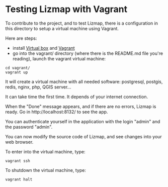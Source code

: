 
Testing Lizmap with Vagrant
===========================

To contribute to the project, and to test Lizmap, there is a configuration 
in this directory to setup a virtual machine using Vagrant. 

Here are steps:

- install [Virtual box](https://www.virtualbox.org/) and [Vagrant](http://www.vagrantup.com/downloads.html)
- go into the vagrant/ directory (where there is the README.md file you're reading),
 launch the vagrant virtual machine:

```
cd vagrant/
vagrant up
```

It will create a virtual machine with all needed software:
postgresql, postgis, redis, nginx, php, QGIS server... 

It can take time the first time. It depends of your internet connection.

When the "Done" message appears, and if there are no errors, Lizmap is
ready. Go in http://localhost:8132/ to see the app.

You can authenticate yourself in the application with the login "admin" 
and the password "admin".

You can now modify the source code of Lizmap, and see changes into your
web browser.

To enter into the virtual machine, type:

```
vagrant ssh
```

To shutdown the virtual machine, type:

```
vagrant halt
```